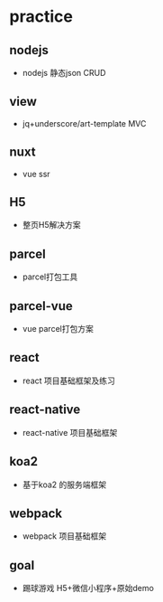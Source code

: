 # practice
## nodejs
* nodejs 静态json CRUD
## view
* jq+underscore/art-template MVC
## nuxt 
* vue ssr
## H5
* 整页H5解决方案
## parcel
* parcel打包工具
## parcel-vue
* vue parcel打包方案
## react
* react 项目基础框架及练习
## react-native
* react-native 项目基础框架
## koa2
* 基于koa2 的服务端框架
## webpack
* webpack 项目基础框架
## goal
* 踢球游戏 H5+微信小程序+原始demo